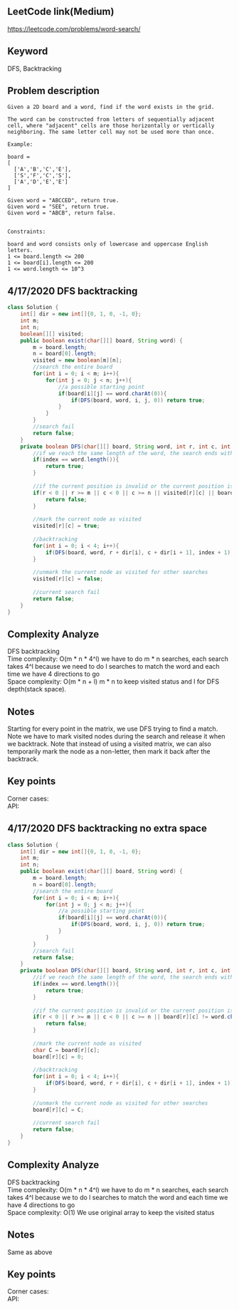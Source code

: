 ## LeetCode link(Medium)
https://leetcode.com/problems/word-search/

## Keyword
DFS, Backtracking

## Problem description
```
Given a 2D board and a word, find if the word exists in the grid.

The word can be constructed from letters of sequentially adjacent cell, where "adjacent" cells are those horizontally or vertically neighboring. The same letter cell may not be used more than once.

Example:

board =
[
  ['A','B','C','E'],
  ['S','F','C','S'],
  ['A','D','E','E']
]

Given word = "ABCCED", return true.
Given word = "SEE", return true.
Given word = "ABCB", return false.
 

Constraints:

board and word consists only of lowercase and uppercase English letters.
1 <= board.length <= 200
1 <= board[i].length <= 200
1 <= word.length <= 10^3
```

## 4/17/2020 DFS backtracking

```java
class Solution {
    int[] dir = new int[]{0, 1, 0, -1, 0};
    int m;
    int n;
    boolean[][] visited;
    public boolean exist(char[][] board, String word) {
        m = board.length;
        n = board[0].length;
        visited = new boolean[m][n];
        //search the entire board
        for(int i = 0; i < m; i++){
            for(int j = 0; j < n; j++){
                //a possible starting point
                if(board[i][j] == word.charAt(0)){
                    if(DFS(board, word, i, j, 0)) return true;
                }
            }
        }
        //search fail
        return false;
    }
    private boolean DFS(char[][] board, String word, int r, int c, int index){
        //if we reach the same length of the word, the search ends with success
        if(index == word.length()){
            return true;
        }
        
        //if the current position is invalid or the current position is visited or the character mismatch, current search fails
        if(r < 0 || r >= m || c < 0 || c >= n || visited[r][c] || board[r][c] != word.charAt(index)){
            return false;
        }
        
        //mark the current node as visited
        visited[r][c] = true;
        
        //backtracking
        for(int i = 0; i < 4; i++){
            if(DFS(board, word, r + dir[i], c + dir[i + 1], index + 1)) return true;
        }
        
        //unmark the current node as visited for other searches
        visited[r][c] = false;
        
        //current search fail
        return false;
    }
}
```

## Complexity Analyze
DFS backtracking\
Time complexity: O(m * n * 4^l) we have to do m * n searches, each search takes 4^l because we need to do l searches to match the word and each time we have 4 directions to go\
Space complexity: O(m * n + l) m * n to keep visited status and l for DFS depth(stack space).

## Notes
Starting for every point in the matrix, we use DFS trying to find a match. Note we have to mark visited nodes during the search and release it when we backtrack. Note that instead of using a visited matrix, we can also temporarily mark the node as a non-letter, then mark it back after the backtrack.
## Key points
Corner cases: \
API:

## 4/17/2020 DFS backtracking no extra space

```java
class Solution {
    int[] dir = new int[]{0, 1, 0, -1, 0};
    int m;
    int n;
    public boolean exist(char[][] board, String word) {
        m = board.length;
        n = board[0].length;
        //search the entire board
        for(int i = 0; i < m; i++){
            for(int j = 0; j < n; j++){
                //a possible starting point
                if(board[i][j] == word.charAt(0)){
                    if(DFS(board, word, i, j, 0)) return true;
                }
            }
        }
        //search fail
        return false;
    }
    private boolean DFS(char[][] board, String word, int r, int c, int index){
        //if we reach the same length of the word, the search ends with success
        if(index == word.length()){
            return true;
        }
        
        //if the current position is invalid or the current position is visited or the character mismatch, current search fails
        if(r < 0 || r >= m || c < 0 || c >= n || board[r][c] != word.charAt(index)){
            return false;
        }
        
        //mark the current node as visited
        char C = board[r][c];
        board[r][c] = 0;
        
        //backtracking
        for(int i = 0; i < 4; i++){
            if(DFS(board, word, r + dir[i], c + dir[i + 1], index + 1)) return true;
        }
        
        //unmark the current node as visited for other searches
        board[r][c] = C;
        
        //current search fail
        return false;
    }
}
```

## Complexity Analyze
DFS backtracking\
Time complexity: O(m * n * 4^l) we have to do m * n searches, each search takes 4^l because we to do l searches to match the word and each time we have 4 directions to go\
Space complexity: O(1) We use original array to keep the visited status

## Notes
Same as above
## Key points
Corner cases: \
API:
